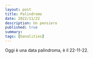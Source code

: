 ```yaml
---
layout: post
title: Palindromo
date: 2022/11/22
description: Un pensiero
published: true
summary: 
tags: [banalities]
---
```



Oggi è una data palindroma, è il 22-11-22.